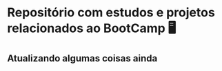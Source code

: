 # Repositório com estudos e projetos relacionados ao BootCamp :desktop_computer:

## Atualizando algumas coisas ainda